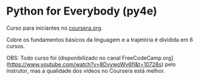 # Python for Everybody (py4e)

Curso para iniciantes no [coursera.org](https://www.coursera.org/learn/python/home/welcome). 

Cobre os fundamentos básicos da linguagem e a trajetória é dividida em 6 cursos.

OBS: Todo curso foi (disponibilizado no canal FreeCodeCamp.org](https://www.youtube.com/watch?v=8DvywoWv6fI&t=10728s) pelo instrutor, mas a qualidade dos vídeos no Coursera está melhor.
